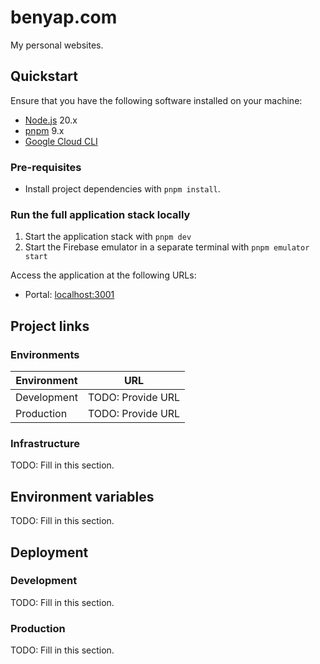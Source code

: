 # benyap.com

My personal websites.

## Quickstart

Ensure that you have the following software installed on your machine:

- [Node.js](https://nodejs.org) 20.x
- [pnpm](https://pnpm.io) 9.x
- [Google Cloud CLI](https://cloud.google.com/sdk/docs/install-sdk)

### Pre-requisites

- Install project dependencies with `pnpm install`.

### Run the full application stack locally

1. Start the application stack with `pnpm dev`
2. Start the Firebase emulator in a separate terminal with `pnpm emulator start`

Access the application at the following URLs:

- Portal: [localhost:3001](http://localhost:3001)

## Project links

### Environments

| Environment | URL               |
| ----------- | ----------------- |
| Development | TODO: Provide URL |
| Production  | TODO: Provide URL |

### Infrastructure

TODO: Fill in this section.

## Environment variables

TODO: Fill in this section.

## Deployment

### Development

TODO: Fill in this section.

### Production

TODO: Fill in this section.
